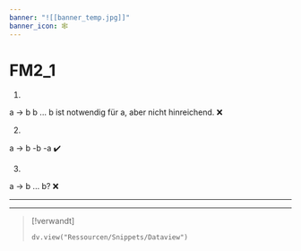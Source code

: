```yaml
---
banner: "![[banner_temp.jpg]]"
banner_icon: 🕸️
---
```


# FM2_1

1)

a → b
b
... b ist notwendig für a, aber nicht hinreichend. ❌

2)

a → b
-b
-a
✔️

3)

a → b
... b?
❌

---



---

> [!verwandt]
> ```dataviewjs
> dv.view("Ressourcen/Snippets/Dataview")
> ```